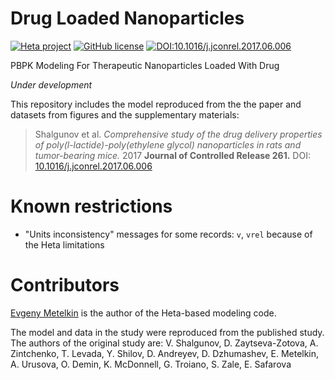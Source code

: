 # Drug Loaded Nanoparticles

[![Heta project](https://img.shields.io/badge/%CD%B1-Heta_project-blue)](https://hetalang.github.io/)
[![GitHub license](https://img.shields.io/github/license/insysbio/drug-loaded-nanoparticles.svg)](https://github.com/insysbio/drug-loaded-nanoparticles/blob/master/LICENSE)
[![DOI:10.1016/j.jconrel.2017.06.006](https://zenodo.org/badge/DOI/10.1016/j.jconrel.2017.06.006.svg)](https://doi.org/10.1016/j.jconrel.2017.06.006)

PBPK Modeling For Therapeutic Nanoparticles Loaded With Drug

_Under development_

This repository includes the model reproduced from the the paper and datasets from figures and the supplementary materials:

> Shalgunov et al. _Comprehensive study of the drug delivery properties of poly(l-lactide)-poly(ethylene glycol) nanoparticles in rats and tumor-bearing mice._ 2017 __Journal of Controlled Release 261.__ DOI: [10.1016/j.jconrel.2017.06.006](http://dx.doi.org/10.1016/j.jconrel.2017.06.006)

# Known restrictions

- "Units inconsistency" messages for some records: `v`, `vrel` because of the Heta limitations

# Contributors

[Evgeny Metelkin](https://github.com/metelkin) is the author of the Heta-based modeling code.

The model and data in the study were reproduced from the published study.
The authors of the original study are:
V. Shalgunov, D. Zaytseva-Zotova, A. Zintchenko,
T. Levada, Y. Shilov, D. Andreyev,
D. Dzhumashev, E. Metelkin, A. Urusova,
O. Demin, K. McDonnell, G. Troiano,
S. Zale, E. Safarovа

